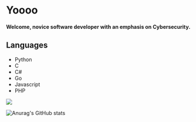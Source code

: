 # Yoooo

#### Welcome, novice software developer with an emphasis on Cybersecurity.

## Languages
- Python
- C
- C#
- Go
- Javascript
- PHP


![](https://giffiles.alphacoders.com/207/207964.gif)

![Anurag's GitHub stats](https://github-readme-stats.vercel.app/api?username=allpurposebucket&show_icons=true&theme=transparent)
